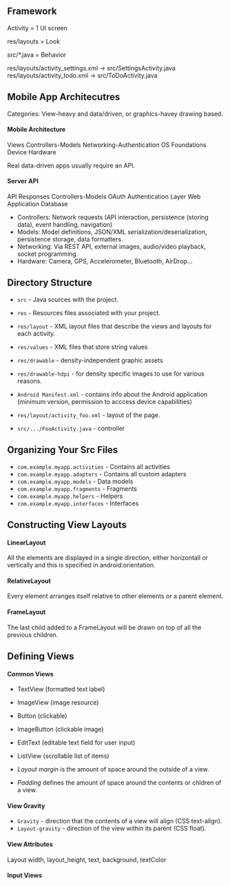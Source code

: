 ## Framework

Activity = 1 UI screen

res/layouts = Look

src/*.java = Behavior

res/layouts/activity_settings.xml -> src/SettingsActivity.java
res/layouts/activity_todo.xml -> src/ToDoActivity.java

## Mobile App Architecutres
Categories: View-heavy and data/driven, or graphics-havey drawing based.

#### Mobile Architecture
Views
Controllers-Models
Networking-Authentication
OS Foundations
Device Hardware

Real data-driven apps usually require an API.

#### Server API
API Responses
Controllers-Models
OAuth Authentication Layer
Web Application
Database

- Controllers: Network requests (API interaction, persistence (storing data), event handling, navigation)
- Models: Model definitions, JSON/XML serialization/deserialization, persistence storage, data formatters.
- Networking: Via REST API, external images, audio/video playback, socket programming.
- Hardware: Camera, GPS, Accelerometer, Bluetooth, AirDrop...

## Directory Structure

- `src` - Java sources with the project.
- `res` - Resources files associated with your project.
- `res/layout` - XML layout files that describe the views and layouts for each activity.
- `res/values` - XML files that store string values
- `res/drawable` - density-independent graphic assets
- `res/drawable-hdpi` - for density specific images to use for various reasons.

- `Android Manifest.xml` - contains info about the Android application (minimum version, permission to acccess device capabilities)
- `res/layout/activity_foo.xml` - layout of the page.
- `src/.../FooActivity.java` - controller

## Organizing Your Src Files

- `com.example.myapp.activities` - Contains all activities
- `com.example.myapp.adapters` - Contains all custom adapters
- `com.example.myapp.models` - Data models
- `com.example.myapp.fragments` - Fragments
- `com.example.myapp.helpers` - Helpers
- `com.example.myapp.interfaces` - Interfaces

## Constructing View Layouts

#### LinearLayout

All the elements are displayed in a single direction, either horizontall or vertically and this is specified in android:orientation.

#### RelativeLayout

Every element arranges itself relative to other elements or a parent element.

#### FrameLayout

The last child added to a FrameLayout will be drawn on top of all the previous children.

## Defining Views

#### Common Views

- TextView (formatted text label)
- ImageView (image resource)
- Button (clickable)
- ImageButton (clickable image)
- EditText (editable text field for user input)
- ListView (scrollable list of items)

- _Layout margin_ is the amount of space around the outside of a view.
- _Padding_ defines the amount of space around the contents or chldren of a view.

#### View Gravity

- `Gravity` - direction that the contents of a view will align (CSS text-align).
- `Layout-gravity` - direction of the view within its parent (CSS float).

#### View Attributes

Layout width, layout_height, text, background, textColor

#### Input Views 

























